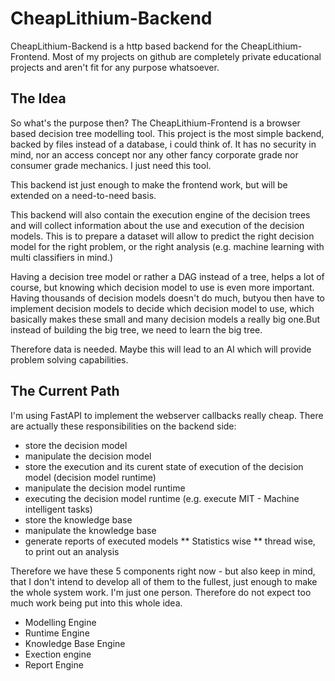 # CheapLithium-Backend

CheapLithium-Backend is a http based backend for the CheapLithium-Frontend. Most of my projects 
on github are completely private educational projects and aren't fit for any purpose whatsoever.

## The Idea

So what's the purpose then? The CheapLithium-Frontend is a browser based decision tree modelling 
tool. This project is the most simple backend, backed by files instead of a database, i could 
think of. It has no security in mind, nor an access concept nor any other fancy corporate grade 
nor consumer grade mechanics. I just need this tool.

This backend ist just enough to make the frontend work, but will be extended on a need-to-need basis.

This backend will also contain the execution engine of the decision trees and will collect 
information about the use and execution of the decision models. This is to prepare a dataset
will allow to predict the right decision model for the right problem, or the right analysis
(e.g. machine learning with multi classifiers in mind.)

Having a decision tree model or rather a DAG instead of a tree, helps a lot of course, but knowing
which decision model to use is even more important. Having thousands of decision models doesn't do
much, butyou then have to implement decision models to decide which decision model to use, which
basically makes these small and many decision models a really big one.But instead of building the
big tree, we need to learn the big tree. 

Therefore data is needed. Maybe this will lead to an AI which will provide problem solving 
capabilities.

## The Current Path

I'm using FastAPI to implement the webserver callbacks really cheap. There are actually these
responsibilities on the backend side:

* store the decision model
* manipulate the decision model
* store the execution and its curent state of execution of the decision model (decision model runtime)
* manipulate the decision model runtime
* executing the decision model runtime (e.g. execute MIT - Machine intelligent tasks)
* store the knowledge base
* manipulate the knowledge base
* generate reports of executed models
** Statistics wise
** thread wise, to print out an analysis 

Therefore we have these 5 components right now - but also keep in mind, that I don't intend 
to develop all of them to the fullest, just enough to make the whole system work. I'm just 
one person. Therefore do not expect too much work being put into this whole idea.

* Modelling Engine
* Runtime Engine
* Knowledge Base Engine
* Exection engine
* Report Engine  